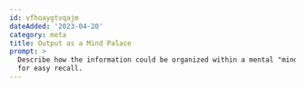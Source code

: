 ```yaml
---
id: vfhoaygtvqajm
dateAdded: '2023-04-20'
category: meta
title: Output as a Mind Palace
prompt: >
  Describe how the information could be organized within a mental "mind palace"
  for easy recall.
---
```

